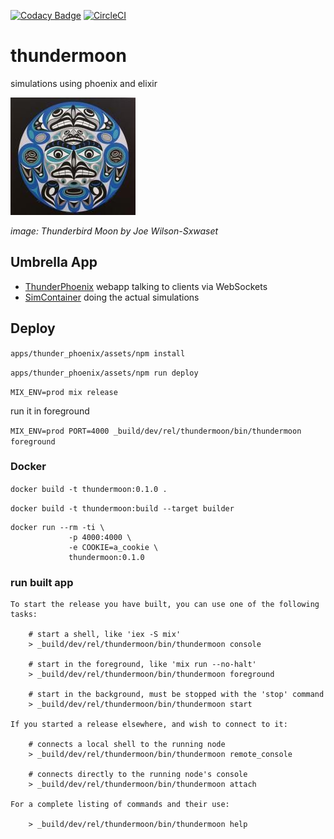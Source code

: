 [![Codacy Badge](https://api.codacy.com/project/badge/Grade/fe326e4fad214b2b8612c45331301320)](https://app.codacy.com/app/adm_2/thundermoon?utm_source=github.com&utm_medium=referral&utm_content=grrrisu/thundermoon&utm_campaign=Badge_Grade_Dashboard)
[![CircleCI](https://circleci.com/gh/grrrisu/thundermoon.svg?style=svg)](https://circleci.com/gh/grrrisu/thundermoon)

# thundermoon

simulations using phoenix and elixir

![Thundermoon](/thunderbird_moon.jpg)

_image: Thunderbird Moon by Joe Wilson-Sxwaset_

## Umbrella App

- [ThunderPhoenix](apps/thunder_phoenix) webapp talking to clients via WebSockets
- [SimContainer](apps/sim) doing the actual simulations

## Deploy

`apps/thunder_phoenix/assets/npm install`

`apps/thunder_phoenix/assets/npm run deploy`

`MIX_ENV=prod mix release`

run it in foreground

`MIX_ENV=prod PORT=4000 _build/dev/rel/thundermoon/bin/thundermoon foreground`

### Docker

`docker build -t thundermoon:0.1.0 .`

`docker build -t thundermoon:build --target builder`

```
docker run --rm -ti \
             -p 4000:4000 \
             -e COOKIE=a_cookie \
             thundermoon:0.1.0
```

### run built app

```
To start the release you have built, you can use one of the following tasks:

    # start a shell, like 'iex -S mix'
    > _build/dev/rel/thundermoon/bin/thundermoon console

    # start in the foreground, like 'mix run --no-halt'
    > _build/dev/rel/thundermoon/bin/thundermoon foreground

    # start in the background, must be stopped with the 'stop' command
    > _build/dev/rel/thundermoon/bin/thundermoon start

If you started a release elsewhere, and wish to connect to it:

    # connects a local shell to the running node
    > _build/dev/rel/thundermoon/bin/thundermoon remote_console

    # connects directly to the running node's console
    > _build/dev/rel/thundermoon/bin/thundermoon attach

For a complete listing of commands and their use:

    > _build/dev/rel/thundermoon/bin/thundermoon help
```
